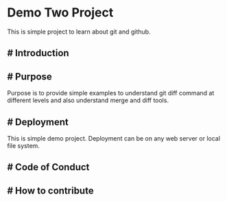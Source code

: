 # Demo Two Project
This is simple project to learn about git and github.


## # Introduction

## # Purpose
Purpose is to provide simple examples to understand git diff command at different levels and also understand merge and diff tools.

## # Deployment

This is simple demo project. Deployment can be on any web server or local file system.

## # Code of Conduct

## # How to contribute